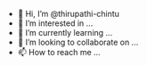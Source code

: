 - 👋 Hi, I’m @thirupathi-chintu
- 👀 I’m interested in ...
- 🌱 I’m currently learning ...
- 💞️ I’m looking to collaborate on ...
- 📫 How to reach me ...

<!---
thirupathi-chintu/thirupathi-chintu is a ✨ special ✨ repository because its `README.md` (this file) appears on your GitHub profile.
You can click the Preview link to take a look at your changes.
--->
